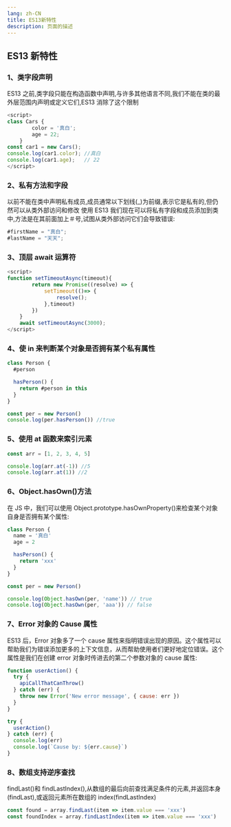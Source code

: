 ```yaml
---
lang: zh-CN
title: ES13新特性
description: 页面的描述
---
```


## ES13 新特性

### 1、类字段声明

ES13 之前,类字段只能在构造函数中声明,与许多其他语言不同,我们不能在类的最外层范围内声明或定义它们,ES13 消除了这个限制

```js
<script>
class Cars {
		color = '真白';
		age = 22;
	}
const car1 = new Cars();
console.log(car1.color); //真白
console.log(car1.age);   // 22
</script>
```

### 2、私有方法和字段

以前不能在类中声明私有成员,成员通常以下划线(\_)为前缀,表示它是私有的,但仍然可以从类外部访问和修改
使用 ES13 我们现在可以将私有字段和成员添加到类中,方法是在其前面加上＃号,试图从类外部访问它们会导致错误:

```js
#firstName = "真白";
#lastName = "天天";
```

### 3、顶层 await 运算符

```js
<script>
function setTimeoutAsync(timeout){
		return new Promise((resolve) => {
			setTimeout(()=> {
				resolve();
			},timeout)
		})
	}
	await setTimeoutAsync(3000);
</script>
```

### 4、使 in 来判断某个对象是否拥有某个私有属性

```js
class Person {
  #person

  hasPerson() {
    return #person in this
  }
}

const per = new Person()
console.log(per.hasPerson()) //true
```

### 5、使用 at 函数来索引元素

```js
const arr = [1, 2, 3, 4, 5]

console.log(arr.at(-1)) //5
console.log(arr.at(1)) //2
```

### 6、Object.hasOwn()方法

在 JS 中，我们可以使用 Object.prototype.hasOwnProperty()来检查某个对象自身是否拥有某个属性:

```js
class Person {
  name = '真白'
  age = 2

  hasPerson() {
    return 'xxx'
  }
}

const per = new Person()

console.log(Object.hasOwn(per, 'name')) // true
console.log(Object.hasOwn(per, 'aaa')) // false
```

### 7、Error 对象的 Cause 属性

ES13 后，Error 对象多了一个 cause 属性来指明错误出现的原因。这个属性可以帮助我们为错误添加更多的上下文信息，从而帮助使用者们更好地定位错误。这个属性是我们在创建 error 对象时传进去的第二个参数对象的 cause 属性:

```js
function userAction() {
  try {
    apiCallThatCanThrow()
  } catch (err) {
    throw new Error('New error message', { cause: err })
  }
}

try {
  userAction()
} catch (err) {
  console.log(err)
  console.log(`Cause by: ${err.cause}`)
}
```

### 8、数组支持逆序查找

findLast()和 findLastIndex(),从数组的最后向前查找满足条件的元素,并返回本身(findLast),或返回元素所在数组的 index(findLastIndex)

```js
const found = array.findLast(item => item.value === 'xxx')
const foundIndex = array.findLastIndex(item => item.value === 'xxx')
```
